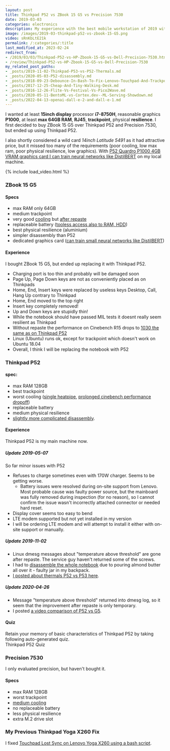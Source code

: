 ```yaml
---
layout: post
title: Thinkpad P52 vs ZBook 15 G5 vs Precision 7530
date: 2019-03-03
categories: electronics
description: My experience with the best mobile workstation of 2019 with specs matching Thinkpad P52 and ZBook 15 G5 and P1000 GPU.
image: /images/2019-03-thinkpad-p52-vs-zbook-15-G5.png
video: sRnKbLtE21k
permalink: /:categories/:title
last_modified_at: 2023-02-24
redirect_from:
- /2019/03/03/Thinkpad-P52-vs-HP-Zbook-15-G5-vs-Dell-Precision-7530.html
- /review/Thinkpad-P52-vs-HP-Zbook-15-G5-vs-Dell-Precision-7530
my_related_post_paths:
- _posts/2019-11-02-Thinkpad-P53-vs-P52-Thermals.md
- _posts/2020-05-03-P52-disassembly.md
- _posts/2018-09-23-Debounce-In-Bash-To-Fix-Lenovo-Touchpad-And-Trackpoint-Lost-Sync.md
- _posts/2017-12-25-Cheap-And-Tiny-Walking-Desk.md
- _posts/2016-12-26-Flite-Vs-Festival-Vs-Pico2Wave.md
- _posts/2020-05-11-BentoML-vs-Cortex.dev--ML-Serving-Showdown.md
- _posts/2022-04-13-openai-dall-e-2-and-dall-e-1.md
---
```




I wanted at least __15inch display__ processor __i7-8750H__, reasonable graphics __P1000__, at least __max 64GB RAM__, __RJ45__, __trackpoint__, physical __resilience__. I first decided to buy ZBook 15 G5 over Thinkpad P52 and Precision 7530, but ended up using Thinkpad P52.

I also shortly considered a wild card _14inch Latitude 5491_ as it had attractive price, but it missed too many of the requirements (poor cooling, low max ram, poor physical resilience, low graphics).
With [P52 Quardro P1000 4GB VRAM graphics card I can train neural networks like DistilBERT](/ml/transformers-self-attention-mechanism-simplified) on my local machine.

{% include load_video.html %}


### ZBook 15 G5

#### Specs
- max RAM only 64GB
- medium trackpoint
- very good [cooling](https://f1.media.brightcove.com/8/1160438711001/1160438711001_5763673639001_5763663561001-vs.jpg?pubId=4119874066001&videoId=5763349495001) but [after repaste](http://forum.notebookreview.com/threads/dell-precision-7530-hp-zbook-15-g5-or-lenovo-thinkpad-p52.820474/page-26#post-10817321)
- replaceable battery ([tooless access also to RAM, HDD](https://i.ytimg.com/vi/4jW1loaLgyI/maxresdefault.jpg))
- best physical resilience (aluminium)
- simpler disassembly than P52
- dedicated graphics card ([can train small neural networks like DistilBERT](/ml/transformers-self-attention-mechanism-simplified))
    
#### Experience
I bought ZBook 15 G5, but ended up replacing it with Thinkpad P52.

- Charging port is too thin and probably will be damaged soon
- Page Up, Page Down keys are not as conveniently placed as on Thinkpads
- Home, End, Insert keys were replaced by useless keys Desktop, Call, Hang Up contrary to Thinkpad
- Home, End moved to the top right
- Insert key completely removed!
- Up and Down keys are stupidly thin!
- While the notebook should have passed MIL tests it doesnt really seem resilient as Thinkpad
- Without repaste the performance on Cinebench R15 drops to [1030 the same as on Thinkpad P52](https://www.notebookcheck.net/Lenovo-ThinkPad-P52-i7-P1000-FHD-Workstation-Review.322974.0.html)
- Linux (Ubuntu) runs ok, except for trackpoint which doesn't work on Ubuntu 18.04
- Overall, I think I will be replacing the notebook with P52
    
    
### Thinkpad P52

#### spec:
- max RAM 128GB
- best trackpoint
- worst cooling ([single heatpipe](http://forum.notebookreview.com/attachments/cooling_comparison-png.160125/), [prolonged cinebench performance dropoff](https://www.notebookcheck.net/Lenovo-ThinkPad-P52-i7-P1000-FHD-Workstation-Review.322974.0.html))
- replaceable battery
- medium physical resilience
- [slightly more complicated disassembly](/electronics/P52-disassembly).

#### Experience
Thinkpad P52 is my main machine now.

##### Update 2019-05-07
So far minor issues with P52
- Refuses to charge sometimes even with 170W charger. Seems to be getting worse.
    - Battery issues were resolved during on-site support from Lenovo. Most probable cause was faulty power source, but the mainboard was fully removed during inspection (for no reason), so I cannot confirm the issue wasn't incorrectly attached connector or needed hard reset.
- Display cover seems too easy to bend
- LTE modem supported but not yet installed in my version
- I will be ordering LTE modem and will attempt to install it either with on-site support or manually.

##### Update 2019-11-02
- Linux dmesg messages about "temperature above threshold" are gone after repaste. The service guy haven't returned some of the screws.
- I had to [disassemble the whole notebook](/electronics/P52-disassembly) due to pouring almond butter all over it - faulty jar in my backpack.
- [I posted about thermals P52 vs P53 here](/electronics/Thinkpad-P53-vs-P52-Thermals).

##### Update 2020-04-26
- Message "temperature above threshold" returned into dmesg log, so it seem that the improvement after repaste is only temporary.
- I posted [a video comparison of P52 vs G5](https://youtu.be/sRnKbLtE21k).

#### Quiz

Retain your memory of basic characteristics of Thinkpad P52 by taking following auto-generated quiz.
<br>
<a class="btn btn-warning" style="text-decoration: none;" href="https://quizrecall.com/study/public-test?store_id=71f196f0-b4b7-43aa-87e0-2b8f42a65293">Thinkpad P52 Quiz</a>


### Precision 7530 
I only evaluated precision, but haven't bought it.

#### Specs
- max RAM 128GB
- worst trackpoint
- [medium cooling](https://scene7-cdn.dell.com/is/image//DellComputer/workstation-precision-7530-html5-thumb-image-set?wid=1110&fmt=png-alpha)
- no replaceable battery
- less physical resilience
- extra M.2 drive slot


### My Previous Thinkpad Yoga X260 Fix
I fixed [Touchpad Lost Sync on Lenovo Yoga X260 using a bash script](/software/Debounce-In-Bash-To-Fix-Lenovo-Touchpad-And-Trackpoint-Lost-Sync).